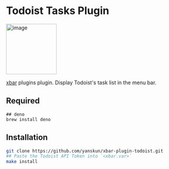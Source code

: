 # Todoist Tasks Plugin

<img width="138" alt="image" src="https://github.com/yanskun/xbar-plugin-todoist/assets/43776161/05a66391-7817-49a5-b567-12730caa1d1c">

[xbar](https://github.com/matryer/xbar) plugins plugin. Display Todoist's task list in the menu bar.

## Required
```
## deno
brew install deno
```


## Installation
```sh
git clone https://github.com/yanskun/xbar-plugin-todoist.git
## Paste the Todoist API Token into `<xbar.var>`
make install
```

